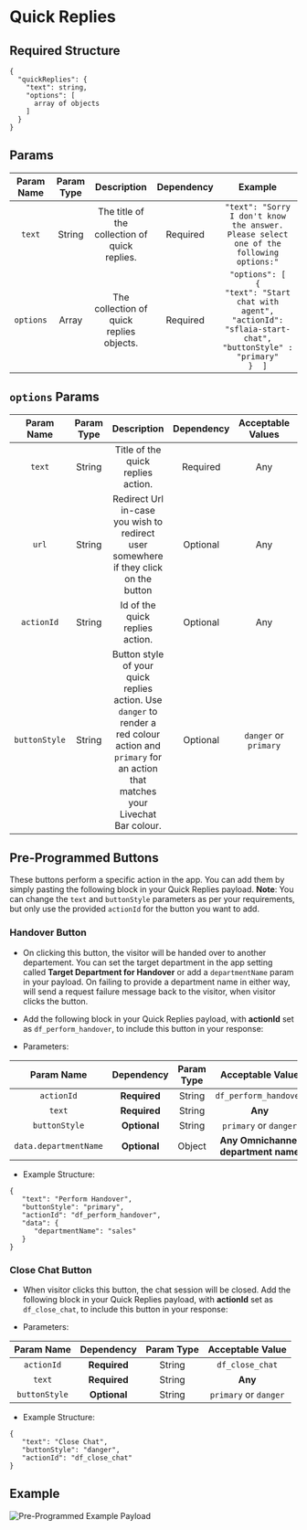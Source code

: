 # Quick Replies

## Required Structure
```
{
  "quickReplies": {
    "text": string,
    "options": [
      array of objects
    ]
  }
}
```

## Params

| **Param Name** | **Param Type** |                **Description**                | **Dependency** |                                                                         **Example**                                                                         |
|:--------------:|:--------------:|:---------------------------------------------:|:--------------:|:-----------------------------------------------------------------------------------------------------------------------------------------------------------:|
|     `text`     |     String     | The title of the collection of quick replies. |    Required    |                                 ``` "text": "Sorry I don't know the answer. Please select one of the following options:" ```                                |
|    `options`   |      Array     |    The collection of quick replies objects.   |    Required    | ``` "options": [       {         "text": "Start chat with agent",         "actionId": "sflaia-start-chat",         "buttonStyle" : "primary"       }  ] ``` |

## `options` Params

| **Param Name** | **Param Type** |                                                                      **Description**                                                                     | **Dependency** | **Acceptable Values** |               **Example**               |
|:--------------:|:--------------:|:--------------------------------------------------------------------------------------------------------------------------------------------------------:|:--------------:|:---------------------:|:---------------------------------------:|
|     `text`     |     String     |                                                            Title of the quick replies action.                                                            |    Required    |          Any          |       ``` "text": "Start Chat" ```      |
|     `url`     |     String     |   Redirect Url in-case you wish to redirect user somewhere if they click on the button   |   Optional    |          Any          |       ``` "text": "Start Chat" ```      |
|   `actionId`   |     String     |                                                              Id of the quick replies action.                                                             |    Optional    |          Any          | ``` "actionId": "sflaia-start-chat" ``` |
|  `buttonStyle` |     String     | Button style of your quick replies action. Use `danger` to render a red colour action and `primary` for an action that matches your Livechat Bar colour. |    Optional    | `danger` or `primary` |     ``` "buttonStyle": "primary" ```    |

## Pre-Programmed Buttons

These buttons perform a specific action in the app. You can add them by simply pasting the following block in your Quick Replies payload. **Note**: You can change the `text` and `buttonStyle` parameters as per your requirements, but only use the provided `actionId` for the button you want to add.

### Handover Button

- On clicking this button, the visitor will be handed over to another departement. You can set the target department in the app setting called **Target Department for Handover** or add a `departmentName` param in your payload. On failing to provide a department name in either way, will send a request failure message back to the visitor, when visitor clicks the button. 

- Add the following block in your Quick Replies payload, with **actionId** set as `df_perform_handover`, to include this button in your response:

- Parameters:

|      Param Name       |  Dependency  | Param Type |           Acceptable Value          |
|:---------------------:|:------------:|:----------:|:-----------------------------------:|
|       `actionId`      | **Required** |   String   |        `df_perform_handover`        |
|         `text`        | **Required** |   String   |               **Any**               |
|     `buttonStyle`     | **Optional** |   String   |        `primary` or `danger`        |
| `data.departmentName` | **Optional** |   Object   | **Any Omnichannel department name** |

- Example Structure:

```
{
   "text": "Perform Handover",
   "buttonStyle": "primary",
   "actionId": "df_perform_handover",
   "data": {
      "departmentName": "sales"
   }
}
```

### Close Chat Button

- When visitor clicks this button, the chat session will be closed. Add the following block in your Quick Replies payload, with **actionId** set as `df_close_chat`, to include this button in your response:

- Parameters:

|   Param Name  |  Dependency  | Param Type |    Acceptable Value   |
|:-------------:|:------------:|:----------:|:---------------------:|
|   `actionId`  | **Required** |   String   |    `df_close_chat`    |
|     `text`    | **Required** |   String   |        **Any**        |
| `buttonStyle` | **Optional** |   String   | `primary` or `danger` |

- Example Structure:

```
{
   "text": "Close Chat",
   "buttonStyle": "danger",
   "actionId": "df_close_chat"
}
```

## Example

![Pre-Programmed Example Payload](https://user-images.githubusercontent.com/41849970/92283593-d5e70a80-ef1d-11ea-8860-e91a4980515f.png)
